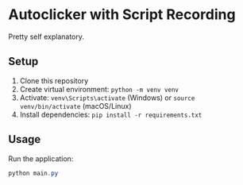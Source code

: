 # Autoclicker with Script Recording

Pretty self explanatory.

## Setup

1. Clone this repository
2. Create virtual environment: `python -m venv venv`
3. Activate: `venv\Scripts\activate` (Windows) or `source venv/bin/activate` (macOS/Linux)
4. Install dependencies: `pip install -r requirements.txt`

## Usage

Run the application:
```powershell
python main.py